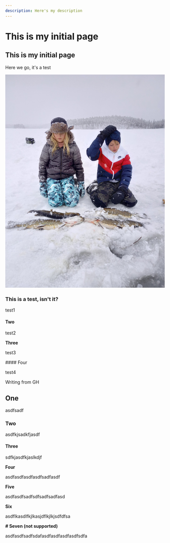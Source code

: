 ```yaml
---
description: Here's my description
---
```


# This is my initial page

## This is my initial page

Here we go, it's a test

![](.gitbook/assets/20201231_131630.jpg)

### This is a test, isn't it?

test1

#### Two

test2

**Three**

test3

\#\#\#\# Four

test4

Writing from GH

## One

asdfsadf

### Two

asdfkjsadkfjasdf

#### Three

sdfkjasdfkjaslkdjf

**Four**

asdfasdfasdfasdfsadfasdf

**Five**

asdfasdfsadfsdfsadfsadfasd

**Six**

asdflkasdlfkjlkasjdflkjlkjsdfdfsa

**\# Seven \(not supported\)**

asdfasdfsadfsdafasdfasdfasdfasdfsdfa

